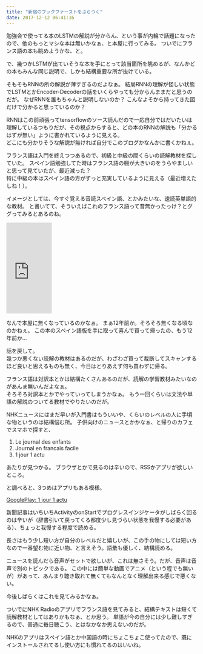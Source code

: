 ```yaml
---
title: "新宿のブックファーストをぶらつく"
date: 2017-12-12 06:41:16
---
```


勉強会で使ってる本のLSTMの解説が分からん、という事が内輪で話題になったので、他のもっとマシな本は無いかなぁ、と本屋に行ってみる。
ついでにフランス語の本も眺めようかな、と。

で、幾つかLSTMが出ていそうな本を手にとって該当箇所を眺めるが、なんかどの本もみんな同じ説明で、しかも結構重要な所が抜けている。

そもそもRNNの所の解説が薄すぎるのだよなぁ。
結局RNNの理解が怪しい状態でLSTMとかEncoder-Decoderの話をいくらやっても分からんままだと思うのだが。
なぜRNNを誰もちゃんと説明しないのか？
こんなよそから持ってきた図だけで分かると思っているのか？

RNNはこの前頑張ってtensorflowのソース読んだので一応自分ではだいたいは理解しているつもりだが、その視点からすると、どの本のRNNの解説も「分かるはずが無い」ように書かれているように見える。  
どこにも分かりそうな解説が無ければ自分でこのブログかなんかに書くかねぇ。

フランス語は入門を終えつつあるので、初級と中級の間くらいの読解教材を探していた。
スペイン語勉強してた時はフランス語の棚が大きいのをうらやましいと思って見ていたが、最近減った？   
特に中級の本はスペイン語の方がずっと充実しているように見える（最近増えたしね！）。

イメージとしては、今すぐ覚える音読スペイン語、とかみたいな、速読英単語的な教材。
と書いてて、そういえばこれのフランス語って昔無かったっけ？とググってみるとあるのね。

<iframe style="width:120px;height:240px;" marginwidth="0" marginheight="0" scrolling="no" frameborder="0" src="https://rcm-fe.amazon-adsystem.com/e/cm?ref=qf_sp_asin_til&t=karino203-22&m=amazon&o=9&p=8&l=as1&IS1=1&detail=1&asins=4890853073&bc1=ffffff<1=_top&fc1=333333&lc1=0066c0&bg1=ffffff&f=ifr"> </iframe>

なんで本屋に無くなっているのかなぁ。
まぁ12年前か。そろそろ無くなる頃なのかねぇ。
この本のスペイン語版を手に取って喜んで買って帰ったの、もう12年前か…

話を戻して。  
幾つか悪くない読解の教材はあるのだが、わざわざ買って裁断してスキャンするほど良いと思えるものも無く、今日はとりあえず何も買わずに帰る。

フランス語は対訳本とかは結構たくさんあるのだが、読解の学習教材みたいなのがあんま無いんだよなぁ。  
そろそろ対訳本とかでやっていってしまうかなぁ。
もう一回くらいは文法や単語の解説のついてる教材でやりたいのだが。

NHKニュースにはまだ早いが入門書はもういいや、くらいのレベルの人に手頃な物というのは結構悩む所。
子供向けのニュースとかかなぁ、と帰りのカフェでスマホで探すと、

1. Le journal des enfants
2. Journal en francais facile
3. 1 jour 1 actu

あたりが見つかる。
ブラウザとかで見るのは辛いので、RSSかアプリが欲しいところ。

と調べると、3つめはアプリもある模様。

[GooglePlay: 1 jour 1 actu](https://play.google.com/store/apps/details?id=com.groupebayard.unjouruneactu)

新聞記事はいちいちActivityのonStartでプログレスインジケータがしばらく回るのは辛いが（辞書引いて戻ってくる都度少し見づらい状態を我慢する必要がある）、ちょっと我慢する程度で読める。

長さはもう少し短い方が自分のレベルだと嬉しいが、この手の物にしては短い方なので一番望む物に近い物、と言えそう。語彙も優しく、結構読める。

ニュースを読んだら音声がセットで欲しいが、これは無さそう。だが、音声は音声で別のトピックである。
この中には簡単な動画でアニメ（という程でも無いが）があって、あんまり聴き取れて無くてもなんとなく理解出来る感じで悪くない。

今後しばらくはこれを見てみるかなぁ。

ついでにNHK Radioのアプリでフランス語を見てみると、結構テキストは短くて読解教材としてはありかもなぁ、とか思う。
単語が今の自分には少し難しすぎるので、普通に毎日聴こう、とはなかなか思えないのだが。

NHKのアプリはスペイン語とか中国語の時にちょこちょこ使ってたので、既にインストールされてるし使い方にも慣れてるのはいいね。
